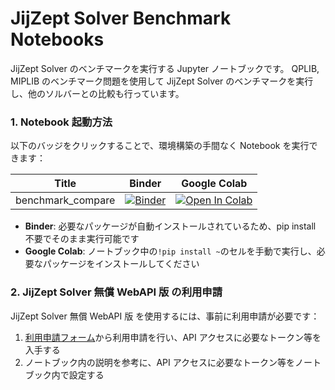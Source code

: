 # JijZept Solver Benchmark Notebooks

JijZept Solver のベンチマークを実行する Jupyter ノートブックです。
QPLIB, MIPLIB のベンチマーク問題を使用して JijZept Solver のベンチマークを実行し、他のソルバーとの比較も行っています。

### 1. Notebook 起動方法

以下のバッジをクリックすることで、環境構築の手間なく Notebook を実行できます：

| Title             | Binder                                                                                                                                                      | Google Colab                                                                                                                                                                                      |
| ----------------- | ----------------------------------------------------------------------------------------------------------------------------------------------------------- | ------------------------------------------------------------------------------------------------------------------------------------------------------------------------------------------------- |
| benchmark_compare | [![Binder](https://mybinder.org/badge_logo.svg)](https://mybinder.org/v2/gh/Jij-Inc/JijZept-Solver-Benchmark-2025-07/main?filepath=benchmark_compare.ipynb) | [![Open In Colab](https://colab.research.google.com/assets/colab-badge.svg)](https://colab.research.google.com/github/Jij-Inc/JijZept-Solver-Benchmark-2025-07/blob/main/benchmark_compare.ipynb) |

- **Binder**: 必要なパッケージが自動インストールされているため、pip install 不要でそのまま実行可能です
- **Google Colab**: ノートブック中の`!pip install ~`のセルを手動で実行し、必要なパッケージをインストールしてください

### 2. JijZept Solver 無償 WebAPI 版 の利用申請

JijZept Solver 無償 WebAPI 版 を使用するには、事前に利用申請が必要です：

1. [利用申請フォーム](https://docs.google.com/forms/d/e/1FAIpQLScLTRxXGaN7egRkoYcq2ZvFoFXRyYInsmPXlyxk9pF11E9--g/viewform)から利用申請を行い、API アクセスに必要なトークン等を入手する
2. ノートブック内の説明を参考に、API アクセスに必要なトークン等をノートブック内で設定する
